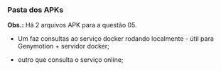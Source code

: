 ### Pasta dos APKs

**Obs.:** Há 2 arquivos APK para a questão 05.
- Um faz consultas ao serviço docker rodando localmente - útil para Genymotion + servidor docker;

- outro que consulta o serviço online;

